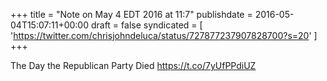 +++
title = "Note on May 4 EDT 2016 at 11:7"
publishdate = 2016-05-04T15:07:11+00:00
draft = false
syndicated = [ 'https://twitter.com/chrisjohndeluca/status/727877237907828700?s=20' ]
+++

The Day the Republican Party Died https://t.co/7yUfPPdiUZ
